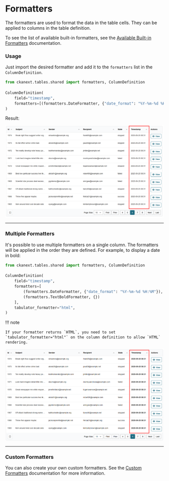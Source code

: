 # Formatters

The formatters are used to format the data in the table cells. They can be applied to columns in the table definition.

To see the list of available built-in formatters, see the [Available Built-in Formatters](built-in.md) documentation.

### Usage

Just import the desired formatter and add it to the `formatters` list in the `ColumnDefinition`.

```python
from ckanext.tables.shared import formatters, ColumnDefinition

ColumnDefinition(
    field="timestamp",
    formatters=[(formatters.DateFormatter, {"date_format": "%Y-%m-%d %H:%M"})],
)
```

Result:

![alt text](./images/formatter_example.png)

----

### Multiple Formatters

It's possible to use multiple formatters on a single column. The formatters will be applied in the order they are defined. For example, to display a date in bold:

```python
from ckanext.tables.shared import formatters, ColumnDefinition

ColumnDefinition(
    field="timestamp",
    formatters=[
        (formatters.DateFormatter, {"date_format": "%Y-%m-%d %H:%M"}),
        (formatters.TextBoldFormatter, {})
    ],
    tabulator_formatter="html",
)
```

!!! note

    If your formatter returns `HTML`, you need to set `tabulator_formatter="html"` on the column definition to allow `HTML` rendering.

![alt text](./images/formatter_example_bold.png)

----

### Custom Formatters

You can also create your own custom formatters. See the [Custom Formatters](custom.md) documentation for more information.
